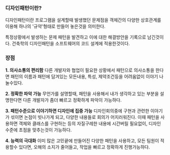 ### 디자인패턴이란?

디자인패턴이란 프로그램을 설계할때 발생했던 문제점을 객체간의 다양한 상호관계를 이용해 하나의 '규약'형태로 만들어 놓은것을 의미한다.

특정상황에서 발생하는 문제 패턴을 발견하고 이에 대한 해결방안을 기록으로 남긴것이다. 건축학의 디자인패턴을 소프트웨어의 코드 설계에 적용한것이다.

### 장점

**1. 의사소통의 편리함**
다른 개발자와 협업이 필요한 상황에서 패턴으로 의사소통을 한다면 패턴의 이름과 패턴에 담겨있는 모든내용, 특성, 제약조건등을 어려움없이 이야기 나눌수있다.

**2. 정확한 파악 가능**
무언가를 설명할때, 패턴을 사용해서 내가 생각하고 있는 부분을 설명한다면 다른 개발자가 좀더 빠르고 정확하게 파악이 가능하다. 

**3. 패턴수준으로 이야기하면 디자인에 집중 가능**
디자인회의중에 구현과 관련한 이야기가 섞이면 논점이 빗나가게 되고, 다양한 내용들로 회의가 어지러워진다. 이때 패턴을 사용하면 객체와 클래스를 구현하는 등의 자질구레한 내용에 시간버릴 필요없이, 디자인 수준에 초점을 맞추는것이 가능하다.

**4. 능력의 극대화**
이미 많은 고민끝에 만들어진 다양한 패턴을 사용하고, 모든 팀원이 적용할수 있다면, 오해의 소지가 줄어들고, 작업을 빠르고 정확하게 진행가능하다.
